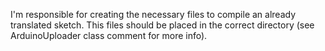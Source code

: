 I'm responsible for creating the necessary files to compile an already translated sketch. This files should be placed in the correct directory (see ArduinoUploader class comment for more info).